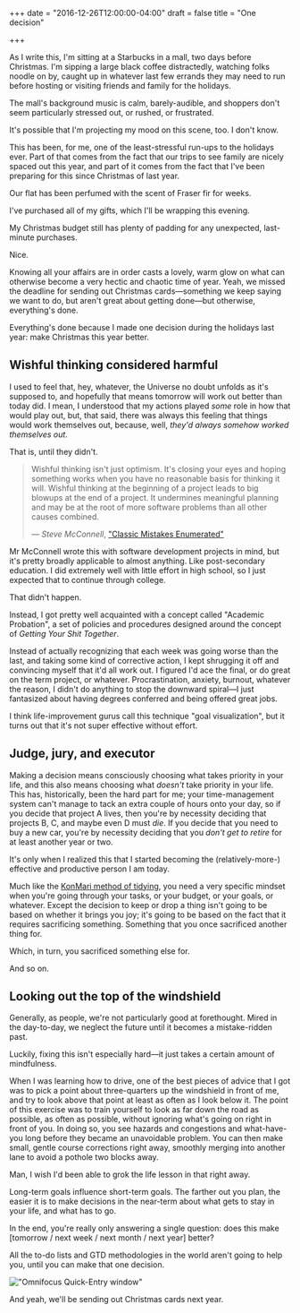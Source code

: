 +++
date = "2016-12-26T12:00:00-04:00"
draft = false
title = "One decision"

+++

As I write this, I'm sitting at a Starbucks in a mall, two days before Christmas. I'm sipping a large black coffee distractedly, watching folks noodle on by, caught up in whatever last few errands they may need to run before hosting or visiting friends and family for the holidays.

The mall's background music is calm, barely-audible, and shoppers don't seem particularly stressed out, or rushed, or frustrated.

It's possible that I'm projecting my mood on this scene, too. I don't know.

This has been, for me, one of the least-stressful run-ups to the holidays ever. Part of that comes from the fact that our trips to see family are nicely spaced out this year, and part of it comes from the fact that I've been preparing for this since Christmas of last year.

Our flat has been perfumed with the scent of Fraser fir for weeks.

I've purchased all of my gifts, which I'll be wrapping this evening.

My Christmas budget still has plenty of padding for any unexpected, last-minute purchases.

Nice.

Knowing all your affairs are in order casts a lovely, warm glow on what can otherwise become a very hectic and chaotic time of year. Yeah, we missed the deadline for sending out Christmas cards—something we keep saying we want to do, but aren't great about getting done—but otherwise, everything's done.

Everything's done because I made one decision during the holidays last year: make Christmas this year better.

## Wishful thinking considered harmful

I used to feel that, hey, whatever, the Universe no doubt unfolds as it's supposed to, and hopefully that means tomorrow will work out better than today did. I mean, I understood that my actions played _some_ role in how that would play out, but, that said, there was always this feeling that things would work themselves out, because, well, _they'd always somehow worked themselves out_.

That is, until they didn't.

> Wishful thinking isn't just optimism. It's closing your eyes and hoping something works when you have no reasonable basis for thinking it will. Wishful thinking at the beginning of a project leads to big blowups at the end of a project. It undermines meaningful planning and may be at the root of more software problems than all other causes combined.
>
> &mdash; <cite>Steve McConnell</cite>, ["Classic Mistakes Enumerated"][1]

Mr McConnell wrote this with software development projects in mind, but it's pretty broadly applicable to almost anything. Like post-secondary education. I did extremely well with little effort in high school, so I just expected that to continue through college.

That didn't happen.

Instead, I got pretty well acquainted with a concept called "Academic Probation", a set of policies and procedures designed around the concept of _Getting Your Shit Together_.

Instead of actually recognizing that each week was going worse than the last, and taking some kind of corrective action, I kept shrugging it off and convincing myself that it'd all work out. I figured I'd ace the final, or do great on the term project, or whatever. Procrastination, anxiety, burnout, whatever the reason, I didn't do anything to stop the downward spiral—I just fantasized about having degrees conferred and being offered great jobs.

I think life-improvement gurus call this technique "goal visualization", but it turns out that it's not super effective without effort.

## Judge, jury, and executor

Making a decision means consciously choosing what takes priority in your life, and this also means choosing what _doesn't_ take priority in your life. This has, historically, been the hard part for me; your time-management system can't manage to tack an extra couple of hours onto your day, so if you decide that project A lives, then you're by necessity deciding that projects B, C, and maybe even D must _die_. If you decide that you need to buy a new car, you're by necessity deciding that you _don't get to retire_ for at least another year or two.

It's only when I realized this that I started becoming the (relatively-more-) effective and productive person I am today.

Much like the [KonMari method of tidying][2], you need a very specific mindset when you're going through your tasks, or your budget, or your goals, or whatever. Except the decision to keep or drop a thing isn't going to be based on whether it brings you joy; it's going to be based on the fact that it requires sacrificing something. Something that you once sacrificed another thing for.

Which, in turn, you sacrificed something else for.

And so on.

## Looking out the top of the windshield

Generally, as people, we're not particularly good at forethought. Mired in the day-to-day, we neglect the future until it becomes a mistake-ridden past.

Luckily, fixing this isn't especially hard—it just takes a certain amount of mindfulness.

When I was learning how to drive, one of the best pieces of advice that I got was to pick a point about three-quarters up the windshield in front of me, and try to look above that point at least as often as I look below it. The point of this exercise was to train yourself to look as far down the road as possible, as often as possible, without ignoring what's going on right in front of you. In doing so, you see hazards and congestions and what-have-you long before they became an unavoidable problem. You can then make small, gentle course corrections right away, smoothly merging into another lane to avoid a pothole two blocks away.

Man, I wish I'd been able to grok the life lesson in that right away.

Long-term goals influence short-term goals. The farther out you plan, the easier it is to make decisions in the near-term about what gets to stay in your life, and what has to go.

In the end, you're really only answering a single question: does this make [tomorrow / next week / next month / next year] better?

All the to-do lists and GTD methodologies in the world aren't going to help you, until you can make that one decision.

!["Omnifocus Quick-Entry window"](/images/one-decision/ofqe-cards.png)

And yeah, we'll be sending out Christmas cards next year.


[1]: http://www.stevemcconnell.com/rdenum.htm
[2]: http://www.theatlantic.com/business/archive/2015/05/an-economist-reads-marie-kondo/392921/
